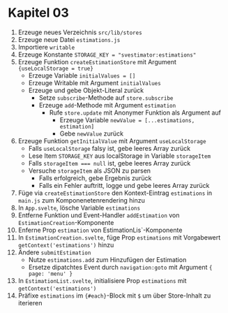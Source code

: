 # Kapitel 03

1. Erzeuge neues Verzeichnis `src/lib/stores`
2. Erzeuge neue Datei `estimations.js`
3. Importiere `writable`
4. Erzeuge Konstante `STORAGE_KEY = "svestimator:estimations"`
5. Erzeuge Funktion `createEstimationStore` mit Argument `{useLocalStorage = true}`
   - Erzeuge Variable `initialValues = []`
   - Erzeuge Writable mit Argument `initialValues`
   - Erzeuge und gebe Objekt-Literal zurück
     - Setze `subscribe`-Methode auf `store.subscribe`
     - Erzeuge `add`-Methode mit Argument `estimation`
       - Rufe `store.update` mit Anonymer Funktion als Argument auf
         - Erzeuge Variable `newValue = [...estimations, estimation]`
         - Gebe `newValue` zurück
6. Erzeuge Funktion `getInitialValue` mit Argument `useLocalStorage`
   - Falls `useLocalStorage` falsy ist, gebe leeres Array zurück
   - Lese Item `STORAGE_KEY` aus localStorage in Variable `storageItem`
   - Falls `storageItem === null` ist, gebe leeres Array zurück
   - Versuche `storageItem` als JSON zu parsen
     - Falls erfolgreich, gebe Ergebnis zurück
     - Falls ein Fehler auftritt, logge und gebe leeres Array zurück
7. Füge via `createEstimationStore` den Kontext-Eintrag `estimations` in `main.js` zum Komponenetenrendering hinzu
8. In `App.svelte`, lösche Variable `estimations`
9. Entferne Funktion und Event-Handler `addEstimation` von `EstimationCreation`-Komponente
10. Enferne Prop `estimation` von EstimationLis`-Komponente
11. In `EstimationCreation.svelte`, füge Prop `estimations` mit Vorgabewert `getContext('estimations')` hinzu
12. Ändere `submitEstimation`
    - Nutze `estimations.add` zum Hinzufügen der Estimation
    - Ersetze dipatchtes Event durch `navigation:goto` mit Argument `{ page: 'menu' }`
13. In `EstimationList.svelte`, initialisiere Prop `estimations` mit `getContext('estimations')`
14. Präfixe `estimations` im `{#each}`-Block mit `$` um über Store-Inhalt zu iterieren
